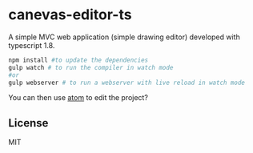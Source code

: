 # canevas-editor-ts

A simple MVC web application (simple drawing editor) developed with typescript 1.8.

```bash
npm install #to update the dependencies
gulp watch # to run the compiler in watch mode
#or
gulp webserver # to run a webserver with live reload in watch mode
```

You can then use [atom](atom.io) to edit the project?


## License

MIT
